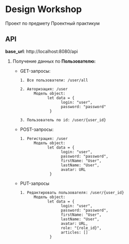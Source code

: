 # Design Workshop
Проект по предмету Проектный практикум


## API

**base_url**: http://localhost:8080/api

1. Получение данных по **Пользователю:**

      + GET-запросы: 
      
            1. Все пользователи: /user/all
            
            2. Авторизация: /user
                  Модель object: 
                        let data = {
                              login: "user",
                              password: "password"
                         }
            
            3. Пользователь по id: /user/{user_id}


      + POST-запросы: 
      
            1. Регистрация: /user         
                  Модель object: 
                        let data = {
                              login: "user",
                              password: "password",
                              firstName: "User",
                              lastName: "User",
                              avatar: URL
                         }
                         
      + PUT-запросы
      
            1. Редактировать пользователя: /user/{user_id}
                  Модель object: 
                        let data = {
                              login: "user",
                              password: "password",
                              firstName: "User",
                              lastName: "User",
                              avatar: URL,
                              role: "{role_id}",
                              articles: []
                         }

